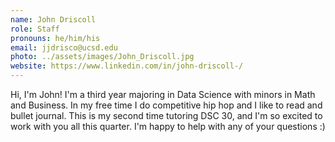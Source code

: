 ```yaml
---
name: John Driscoll
role: Staff
pronouns: he/him/his
email: jjdrisco@ucsd.edu
photo: ../assets/images/John_Driscoll.jpg
website: https://www.linkedin.com/in/john-driscoll-/
---
```


Hi, I'm John! I'm a third year majoring in Data Science with minors in Math and Business. In my free time I do competitive hip hop and I like to read and bullet journal. This is my second time tutoring DSC 30, and I'm so excited to work with you all this quarter. I'm happy to help with any of your questions :)

